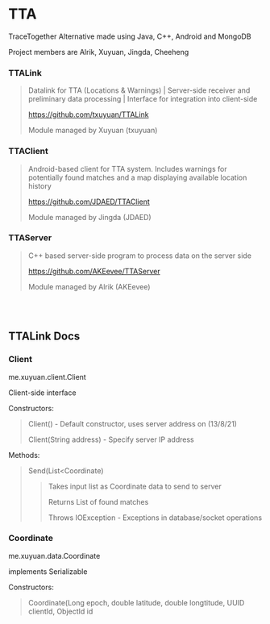 # TTA
TraceTogether Alternative made using Java, C++, Android and MongoDB

Project members are Alrik, Xuyuan, Jingda, Cheeheng



### TTALink
> Datalink for TTA (Locations &amp; Warnings) | Server-side receiver and preliminary data processing | Interface for integration into client-side
> 
> https://github.com/txuyuan/TTALink
> 
> Module managed by Xuyuan (txuyuan)
>

### TTAClient
> Android-based client for TTA system. Includes warnings for potentially found matches and a map displaying available location history
> 
> https://github.com/JDAED/TTAClient
> 
> Module managed by Jingda (JDAED)
>

### TTAServer
> C++ based server-side program to process data on the server side
> 
> https://github.com/AKEevee/TTAServer
> 
> Module managed by Alrik (AKEevee)
>  


<br></br>
## TTALink Docs

### Client
me.xuyuan.client.Client

Client-side interface

Constructors:
> Client() - Default constructor, uses server address on (13/8/21)
> 
> Client(String address) - Specify server IP address

Methods:
> Send(List<Coordinate)
>> Takes input list as Coordinate data to send to server
>> 
>> Returns List<Coordinate> of found matches
>> 
>> Throws IOException - Exceptions in database/socket operations
>> 
  
### Coordinate
me.xuyuan.data.Coordinate

implements Serializable
  
Constructors:
> Coordinate(Long epoch, double latitude, double longtitude, UUID clientId, ObjectId id     
